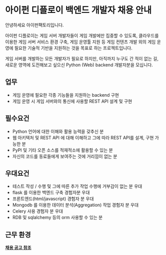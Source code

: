 # 아이펀 디플로이 백엔드 개발자 채용 안내

안녕하세요 아이펀팩토리입니다.

아이펀 디플로이는 게임 서버 개발자들이 게임 개발에만 집중할 수 있도록,
클라우드를 이용한 게임 서버 서비스 환경 구축, 게임 운영툴 지원 등 게임 컨텐츠 개발 외의 게임 운영에 필요한 기술적 기반을 지원하는 것을 목표로 하는 프로젝트입니다.

게임 서버를 개발하는 모든 개발자가 필요로 하지만, 아직까지 누구도 간 적이 없는 길, 새로운 영역에 도전해보고 싶으신 Python (Web) backend 개발자분을 모십니다.

## 업무

- 게임 운영에 필요한 각종 기능들을 지원하는 backend 구현
- 게임 운영 시 게임 서버와의 통신에 사용할 REST API 설계 및 구현

## 필수요건

- Python 언어에 대한 이해와 활용 능력을 갖추신 분
- 웹 아키텍처 및 REST API 에 대해 이해하고 그에 따라 REST API를 설계, 구현 가능한 분
- PyPI 및 기타 오픈 소스를 적재적소에 활용할 수 있는 분
- 자신의 코드를 동료들에게 보여주는 것에 거리낌이 없는 분


## 우대요건

- 테스트 작성 / 수행 및 그에 따른 추가 작업 수행에 거부감이 없는 분 우대
- flask 를 이용한 백엔드 구축 경험자분 우대
- 프론트엔드(html/javascript) 경험자 분 우대
- Mongodb 를 이용한 데이터 분석(Aggregation) 작업 경험자 분 우대
- Celery 사용 경험자 분 우대
- RDB 및 sqlalchemy 등의 orm 사용할 수 있는 분

## 근무 환경
[**채용 공고 참조**](readme.md)